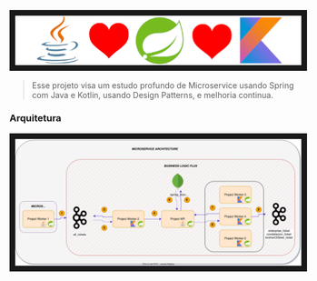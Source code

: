 <p align="center">
<img src="https://github.com/andrepixel/microservice_spring/blob/main/javakotlin.png" border="10"/>
</p>

> Esse projeto visa um estudo profundo de Microservice usando Spring com Java e Kotlin, usando Design Patterns, e melhoria continua.

### Arquitetura

<p align="center">
<img src="https://github.com/andrepixel/microservice_spring/blob/main/Diagram_project_microservice_spring.drawio.svg" border="10"/>
</p>
